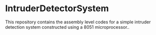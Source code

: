 # IntruderDetectorSystem
This repository contains the assembly level codes for a simple intruder detection system constructed using a 8051 microprocessor.. 
